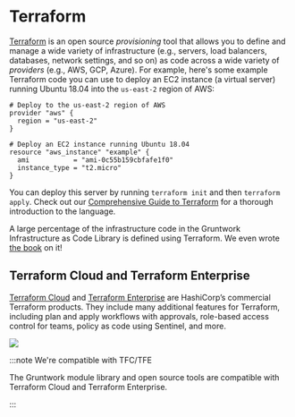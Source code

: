 # Terraform

[Terraform](https://www.terraform.io) is an open source _provisioning_ tool that allows you to define and manage a
wide variety of infrastructure (e.g., servers, load balancers, databases, network settings, and so on) as code across
a wide variety of _providers_ (e.g., AWS, GCP, Azure). For example, here's some example Terraform code you can use to
deploy an EC2 instance (a virtual server) running Ubuntu 18.04 into the `us-east-2` region of AWS:

```hcl
# Deploy to the us-east-2 region of AWS
provider "aws" {
  region = "us-east-2"
}

# Deploy an EC2 instance running Ubuntu 18.04
resource "aws_instance" "example" {
  ami           = "ami-0c55b159cbfafe1f0"
  instance_type = "t2.micro"
}
```

You can deploy this server by running `terraform init` and then `terraform apply`. Check out our
[Comprehensive Guide to Terraform](https://blog.gruntwork.io/a-comprehensive-guide-to-terraform-b3d32832baca) for a
thorough introduction to the language.

A large percentage of the infrastructure code in the Gruntwork Infrastructure as Code Library is defined using Terraform. We even
wrote [the book](https://www.terraformupandrunning.com) on it!

## Terraform Cloud and Terraform Enterprise

[Terraform Cloud](https://www.terraform.io/docs/cloud/index.html) and [Terraform Enterprise](https://www.terraform.io/docs/enterprise/index.html) are HashiCorp’s commercial Terraform products. They include many additional features for Terraform, including plan and apply workflows with approvals, role-based access control for teams, policy as code using Sentinel, and more.

![](/img/intro/tool-fundamentals/tfc.png)

:::note We're compatible with TFC/TFE

The Gruntwork module library and open source tools are compatible with Terraform Cloud and Terraform Enterprise.

:::
